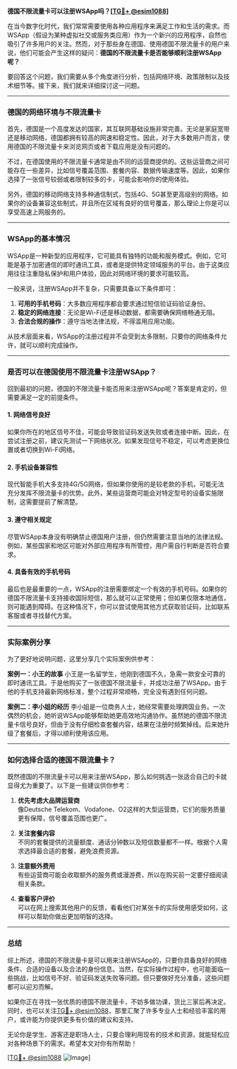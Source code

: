 **德国不限流量卡可以注册WSApp吗？[[TG💪+ @esim1088](https://t.me/s/esim1088)]**

在当今数字化时代，我们常常需要使用各种应用程序来满足工作和生活的需求。而WSApp（假设为某种虚拟社交或服务类应用）作为一个新兴的应用程序，自然也吸引了许多用户的关注。然而，对于那些身在德国、使用德国不限流量卡的用户来说，他们可能会产生这样的疑问：**德国的不限流量卡是否能够顺利注册WSApp呢？**

要回答这个问题，我们需要从多个角度进行分析，包括网络环境、政策限制以及技术细节等。接下来，我们就来详细探讨这一问题。

---

### 德国的网络环境与不限流量卡

首先，德国是一个高度发达的国家，其互联网基础设施非常完善。无论是家庭宽带还是移动网络，德国都拥有较高的网速和稳定性。因此，对于大多数用户而言，使用德国的不限流量卡来浏览网页或者下载应用是没有问题的。

不过，在德国使用的不限流量卡通常是由不同的运营商提供的。这些运营商之间可能存在一些差异，比如信号覆盖范围、套餐内容、数据传输速度等。因此，如果你选择了一张信号较弱或者限制较多的卡，可能会影响你的使用体验。

另外，德国的移动网络支持多种通信制式，包括4G、5G甚至更高级别的网络。如果你的设备兼容这些制式，并且所在区域有良好的信号覆盖，那么理论上你是可以享受高速上网服务的。

---

### WSApp的基本情况

WSApp是一种新型的应用程序，它可能具有独特的功能和服务模式。例如，它可能是基于加密通信的即时通讯工具，或者是提供特定领域服务的平台。由于这类应用往往注重隐私保护和用户体验，因此对网络环境的要求可能较高。

一般来说，注册WSApp并不复杂，只需要具备以下条件即可：

1. **可用的手机号码**：大多数应用程序都会要求通过短信验证码验证身份。
2. **稳定的网络连接**：无论是Wi-Fi还是移动数据，都需要确保网络畅通无阻。
3. **合法合规的操作**：遵守当地法律法规，不得滥用应用功能。

从技术层面来看，WSApp的注册过程并不会受到太多限制，只要你的网络条件允许，就可以顺利完成操作。

---

### 是否可以在德国使用不限流量卡注册WSApp？

回到最初的问题，德国的不限流量卡能否用来注册WSApp呢？答案是肯定的，但需要满足一定的前提条件。

#### 1. 网络信号良好
如果你所在的地区信号不佳，可能会导致验证码发送失败或者连接中断。因此，在尝试注册之前，建议先测试一下网络状况。如果发现信号不稳定，可以考虑更换位置或者切换到Wi-Fi网络。

#### 2. 手机设备兼容性
现代智能手机大多支持4G/5G网络，但如果你使用的是较老款的手机，可能无法充分发挥不限流量卡的优势。此外，某些运营商可能会对特定型号的设备实施限制，这需要提前了解清楚。

#### 3. 遵守相关规定
尽管WSApp本身没有明确禁止德国用户注册，但仍然需要注意当地的法律法规。例如，某些国家和地区可能对外部应用程序有所管控，用户需自行判断是否符合要求。

#### 4. 具备有效的手机号码
最后也是最重要的一点，WSApp的注册需要绑定一个有效的手机号码。如果你的德国不限流量卡支持接收国际短信，那么就可以正常使用；但如果仅限本地通信，则可能遇到障碍。在这种情况下，你可以尝试使用其他方式获取验证码，比如联系客服或者寻找替代方案。

---

### 实际案例分享

为了更好地说明问题，这里分享几个实际案例供参考：

**案例一：小王的故事**
小王是一名留学生，他刚到德国不久，急需一款安全可靠的即时通讯工具。于是他购买了一张德国不限流量卡，并成功注册了WSApp。由于他的手机支持最新网络标准，整个过程非常顺畅，完全没有遇到任何问题。

**案例二：李小姐的经历**
李小姐是一位商务人士，她经常需要处理跨国业务。一次偶然的机会，她听说WSApp能够帮助她更高效地沟通协作。虽然她的德国不限流量卡信号良好，但由于没有仔细检查套餐内容，结果在注册时频繁掉线。后来她升级了套餐后，才得以顺利使用该应用。

---

### 如何选择合适的德国不限流量卡？

既然德国的不限流量卡可以用来注册WSApp，那么如何挑选一张适合自己的卡就显得尤为重要了。以下是一些建议供你参考：

1. **优先考虑大品牌运营商**  
   像Deutsche Telekom、Vodafone、O2这样的大型运营商，它们的服务质量更有保障，信号覆盖范围也更广。

2. **关注套餐内容**  
   不同的套餐提供的流量额度、通话分钟数以及短信数量都不一样。根据个人需求选择最合适的套餐，避免浪费资源。

3. **注意额外费用**  
   有些运营商可能会收取额外的服务费或漫游费，所以在购买前一定要仔细阅读相关条款。

4. **查看客户评价**  
   可以在网上搜索其他用户的反馈，看看他们对某张卡的实际使用感受如何，这样可以帮助你做出更加明智的选择。

---

### 总结

综上所述，德国的不限流量卡是可以用来注册WSApp的，只要你具备良好的网络条件、合适的设备以及合法的身份信息。当然，在实际操作过程中，也可能面临一些挑战，比如信号不好、验证码发送失败等问题。但只要做好充分准备，这些问题都可以迎刃而解。

如果你正在寻找一张优质的德国不限流量卡，不妨多做功课，货比三家后再决定。同时，也可以关注[TG💪+ @esim1088](https://t.me/s/esim1088)，那里汇聚了许多专业人士和经验丰富的用户，或许能为你提供更多有价值的建议和支持。

无论你是学生、游客还是职场人士，只要合理利用现有的技术和资源，就能轻松应对各种场景下的需求。希望本文对你有所帮助！

[[TG💪+ @esim1088](https://t.me/s/esim1088) ![Image](https://i.postimg.cc/4NQfJmqS/Snipaste-2025-05-13-00-14-12.png)]